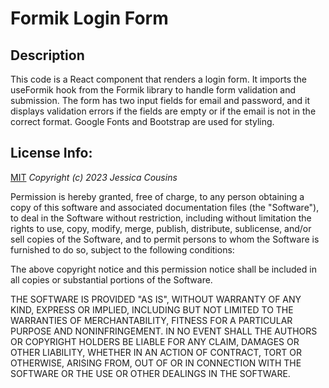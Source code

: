 # Formik Login Form

## Description

This code is a React component that renders a login form. It imports the useFormik hook from the Formik library to handle form validation and submission. The form has two input fields for email and password, and it displays validation errors if the fields are empty or if the email is not in the correct format. Google Fonts and Bootstrap are used for styling.

## License Info:

[MIT](https://choosealicense.com/licenses/mit/)
_Copyright (c) 2023 Jessica Cousins_

Permission is hereby granted, free of charge, to any person obtaining a copy
of this software and associated documentation files (the "Software"), to deal
in the Software without restriction, including without limitation the rights
to use, copy, modify, merge, publish, distribute, sublicense, and/or sell
copies of the Software, and to permit persons to whom the Software is
furnished to do so, subject to the following conditions:

The above copyright notice and this permission notice shall be included in all
copies or substantial portions of the Software.

THE SOFTWARE IS PROVIDED "AS IS", WITHOUT WARRANTY OF ANY KIND, EXPRESS OR
IMPLIED, INCLUDING BUT NOT LIMITED TO THE WARRANTIES OF MERCHANTABILITY,
FITNESS FOR A PARTICULAR PURPOSE AND NONINFRINGEMENT. IN NO EVENT SHALL THE
AUTHORS OR COPYRIGHT HOLDERS BE LIABLE FOR ANY CLAIM, DAMAGES OR OTHER
LIABILITY, WHETHER IN AN ACTION OF CONTRACT, TORT OR OTHERWISE, ARISING FROM,
OUT OF OR IN CONNECTION WITH THE SOFTWARE OR THE USE OR OTHER DEALINGS IN THE
SOFTWARE.
